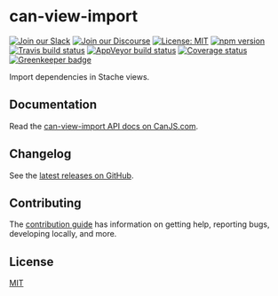 # can-view-import

[![Join our Slack](https://img.shields.io/badge/slack-join%20chat-611f69.svg)](https://www.bitovi.com/community/slack?utm_source=badge&utm_medium=badge&utm_campaign=pr-badge&utm_content=badge)
[![Join our Discourse](https://img.shields.io/discourse/https/forums.bitovi.com/posts.svg)](https://forums.bitovi.com/?utm_source=badge&utm_medium=badge&utm_campaign=pr-badge&utm_content=badge)
[![License: MIT](https://img.shields.io/badge/license-MIT-blue.svg)](https://github.com/canjs/can-view-import/blob/master/LICENSE.md)
[![npm version](https://badge.fury.io/js/can-view-import.svg)](https://www.npmjs.com/package/can-view-import)
[![Travis build status](https://travis-ci.org/canjs/can-view-import.svg?branch=master)](https://travis-ci.org/canjs/can-view-import)
[![AppVeyor build status](https://ci.appveyor.com/api/projects/status/github/canjs/can-view-import?branch=master&svg=true)](https://ci.appveyor.com/project/matthewp/can-view-import)
[![Coverage status](https://coveralls.io/repos/github/canjs/can-view-import/badge.svg?branch=master)](https://coveralls.io/github/canjs/can-view-import?branch=master)
[![Greenkeeper badge](https://badges.greenkeeper.io/canjs/can-view-import.svg)](https://greenkeeper.io/)

Import dependencies in Stache views.

## Documentation

Read the [can-view-import API docs on CanJS.com](https://canjs.com/doc/can-view-import.html).

## Changelog

See the [latest releases on GitHub](https://github.com/canjs/can-view-import/releases).

## Contributing

The [contribution guide](https://github.com/canjs/can-view-import/blob/master/CONTRIBUTING.md) has information on getting help, reporting bugs, developing locally, and more.

## License

[MIT](https://github.com/canjs/can-view-import/blob/master/LICENSE.md)

